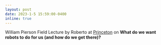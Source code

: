 ```yaml
---
layout: post
date: 2023-1-5 15:59:00-0400
inline: true
---
```


William Pierson Field Lecture by Roberto at [Princeton](https://www.princeton.edu/) on **What do we want robots to do for us (and how do we get there)?**